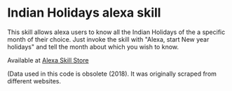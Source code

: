 #  Indian Holidays alexa skill

This skill allows alexa users to know all the Indian Holidays of the a specific month of their choice. Just invoke the skill with "Alexa, start New year holidays" and tell the month about which you wish to know.

Available at [Alexa Skill Store](https://www.amazon.com/Dhruv-new-year-holidays-India/dp/B078QQ918R/ref=sr_1_1?keywords=new+year+holidays+india&qid=1561201222&s=gateway&sr=8-1)

(Data used in this code is obsolete (2018). It was originally scraped from different websites.
